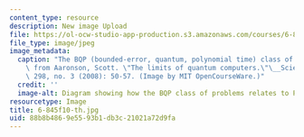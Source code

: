 ```yaml
---
content_type: resource
description: New image Upload
file: https://ol-ocw-studio-app-production.s3.amazonaws.com/courses/6-845-quantum-complexity-theory-fall-2010/88b8b4869e5593b1db3c21021a72d9fa_6-845f10-th.jpg
file_type: image/jpeg
image_metadata:
  caption: "The BQP (bounded-error, quantum, polynomial time) class of problems. Adapted\
    \ from Aaronson, Scott. \"The limits of quantum computers.\"\__Scientific American_\
    \ 298, no. 3 (2008): 50-57. (Image by MIT OpenCourseWare.)"
  credit: ''
  image-alt: Diagram showing how the BQP class of problems relates to P, NP, and PSPACE.
resourcetype: Image
title: 6-845f10-th.jpg
uid: 88b8b486-9e55-93b1-db3c-21021a72d9fa
---
```

